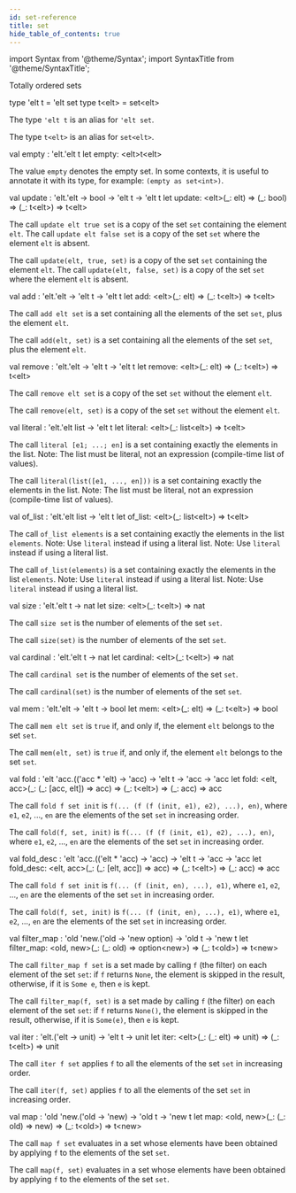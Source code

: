 ```yaml
---
id: set-reference
title: set
hide_table_of_contents: true
---
```

import Syntax from '@theme/Syntax';
import SyntaxTitle from '@theme/SyntaxTitle';


Totally ordered sets


<SyntaxTitle syntax="cameligo">
type &#39;elt t = &#39;elt set
</SyntaxTitle>
<SyntaxTitle syntax="jsligo">
type t&lt;elt&gt; = set&lt;elt&gt;
</SyntaxTitle>
<Syntax syntax="cameligo">

The type `'elt t` is an alias for `'elt set`.

</Syntax>

<Syntax syntax="jsligo">

The type `t<elt>` is an alias for `set<elt>`.

</Syntax>


<SyntaxTitle syntax="cameligo">
val empty : &#39;elt.&#39;elt t
</SyntaxTitle>
<SyntaxTitle syntax="jsligo">
let empty: &lt;elt&gt;t&lt;elt&gt;
</SyntaxTitle>
<Syntax syntax="jsligo">

The value `empty` denotes the empty set. In some contexts, it is
    useful to annotate it with its type, for example:
    `(empty as set<int>)`.

</Syntax>


<SyntaxTitle syntax="cameligo">
val update : &#39;elt.&#39;elt -&gt; bool -&gt; &#39;elt t -&gt; &#39;elt t
</SyntaxTitle>
<SyntaxTitle syntax="jsligo">
let update: &lt;elt&gt;(&#95;: elt) =&gt; (&#95;: bool) =&gt; (&#95;: t&lt;elt&gt;) =&gt; t&lt;elt&gt;
</SyntaxTitle>
<Syntax syntax="cameligo">

The call `update elt true set` is a copy of the set `set`
    containing the element `elt`. The call `update elt false set` is a
    copy of the set `set` where the element `elt` is absent.

</Syntax>

<Syntax syntax="jsligo">

The call `update(elt, true, set)` is a copy of the set `set`
    containing the element `elt`. The call `update(elt, false, set)` is a
    copy of the set `set` where the element `elt` is absent.

</Syntax>


<SyntaxTitle syntax="cameligo">
val add : &#39;elt.&#39;elt -&gt; &#39;elt t -&gt; &#39;elt t
</SyntaxTitle>
<SyntaxTitle syntax="jsligo">
let add: &lt;elt&gt;(&#95;: elt) =&gt; (&#95;: t&lt;elt&gt;) =&gt; t&lt;elt&gt;
</SyntaxTitle>
<Syntax syntax="cameligo">

The call `add elt set` is a set containing all the elements of
    the set `set`, plus the element `elt`.

</Syntax>

<Syntax syntax="jsligo">

The call `add(elt, set)` is a set containing all the elements of
    the set `set`, plus the element `elt`.

</Syntax>


<SyntaxTitle syntax="cameligo">
val remove : &#39;elt.&#39;elt -&gt; &#39;elt t -&gt; &#39;elt t
</SyntaxTitle>
<SyntaxTitle syntax="jsligo">
let remove: &lt;elt&gt;(&#95;: elt) =&gt; (&#95;: t&lt;elt&gt;) =&gt; t&lt;elt&gt;
</SyntaxTitle>
<Syntax syntax="cameligo">

The call `remove elt set` is a copy of the set `set` without the
    element `elt`.

</Syntax>

<Syntax syntax="jsligo">

The call `remove(elt, set)` is a copy of the set `set` without the
    element `elt`.

</Syntax>


<SyntaxTitle syntax="cameligo">
val literal : &#39;elt.&#39;elt list -&gt; &#39;elt t
</SyntaxTitle>
<SyntaxTitle syntax="jsligo">
let literal: &lt;elt&gt;(&#95;: list&lt;elt&gt;) =&gt; t&lt;elt&gt;
</SyntaxTitle>
<Syntax syntax="cameligo">

The call `literal [e1; ...; en]` is a set containing exactly the
    elements in the list. Note: The list must be literal, not an
    expression (compile-time list of values).

</Syntax>

<Syntax syntax="jsligo">

The call `literal(list([e1, ..., en]))` is a set containing
    exactly the elements in the list. Note: The list must be literal,
    not an expression (compile-time list of values).

</Syntax>


<SyntaxTitle syntax="cameligo">
val of&#95;list : &#39;elt.&#39;elt list -&gt; &#39;elt t
</SyntaxTitle>
<SyntaxTitle syntax="jsligo">
let of&#95;list: &lt;elt&gt;(&#95;: list&lt;elt&gt;) =&gt; t&lt;elt&gt;
</SyntaxTitle>
<Syntax syntax="cameligo">

The call `of_list elements` is a set containing exactly the
    elements in the list `elements`. Note: Use `literal` instead if
    using a literal list. Note: Use `literal` instead if using a
    literal list.

</Syntax>

<Syntax syntax="jsligo">

The call `of_list(elements)` is a set containing exactly the
    elements in the list `elements`. Note: Use `literal` instead if
    using a literal list. Note: Use `literal` instead if using a
    literal list.

</Syntax>


<SyntaxTitle syntax="cameligo">
val size : &#39;elt.&#39;elt t -&gt; nat
</SyntaxTitle>
<SyntaxTitle syntax="jsligo">
let size: &lt;elt&gt;(&#95;: t&lt;elt&gt;) =&gt; nat
</SyntaxTitle>
<Syntax syntax="cameligo">

The call `size set` is the number of elements of the set `set`.

</Syntax>

<Syntax syntax="jsligo">

The call `size(set)` is the number of elements of the set `set`.

</Syntax>


<SyntaxTitle syntax="cameligo">
val cardinal : &#39;elt.&#39;elt t -&gt; nat
</SyntaxTitle>
<SyntaxTitle syntax="jsligo">
let cardinal: &lt;elt&gt;(&#95;: t&lt;elt&gt;) =&gt; nat
</SyntaxTitle>
<Syntax syntax="cameligo">

The call `cardinal set` is the number of elements of the set `set`.

</Syntax>

<Syntax syntax="jsligo">

The call `cardinal(set)` is the number of elements of the set `set`.

</Syntax>


<SyntaxTitle syntax="cameligo">
val mem : &#39;elt.&#39;elt -&gt; &#39;elt t -&gt; bool
</SyntaxTitle>
<SyntaxTitle syntax="jsligo">
let mem: &lt;elt&gt;(&#95;: elt) =&gt; (&#95;: t&lt;elt&gt;) =&gt; bool
</SyntaxTitle>
<Syntax syntax="cameligo">

The call `mem elt set` is `true` if, and only if, the element
    `elt` belongs to the set `set`.

</Syntax>

<Syntax syntax="jsligo">

The call `mem(elt, set)` is `true` if, and only if, the element
    `elt` belongs to the set `set`.

</Syntax>


<SyntaxTitle syntax="cameligo">
val fold : &#39;elt &#39;acc.((&#39;acc * &#39;elt) -&gt; &#39;acc) -&gt; &#39;elt t -&gt; &#39;acc -&gt; &#39;acc
</SyntaxTitle>
<SyntaxTitle syntax="jsligo">
let fold: &lt;elt, acc&gt;(&#95;: (&#95;: [acc, elt]) =&gt; acc) =&gt; (&#95;: t&lt;elt&gt;) =&gt; (&#95;: acc) =&gt; acc
</SyntaxTitle>
<Syntax syntax="cameligo">

The call `fold f set init` is
    `f(... (f (f (init, e1), e2), ...), en)`,
    where `e1`, `e2`, ..., `en` are the elements of the set `set` in
    increasing order.

</Syntax>

<Syntax syntax="jsligo">

The call `fold(f, set, init)` is
    `f(... (f (f (init, e1), e2), ...), en)`,
    where `e1`, `e2`, ..., `en` are the elements of the set `set` in
    increasing order.

</Syntax>


<SyntaxTitle syntax="cameligo">
val fold&#95;desc : &#39;elt &#39;acc.((&#39;elt * &#39;acc) -&gt; &#39;acc) -&gt; &#39;elt t -&gt; &#39;acc -&gt; &#39;acc
</SyntaxTitle>
<SyntaxTitle syntax="jsligo">
let fold&#95;desc: &lt;elt, acc&gt;(&#95;: (&#95;: [elt, acc]) =&gt; acc) =&gt; (&#95;: t&lt;elt&gt;) =&gt; (&#95;: acc) =&gt; acc
</SyntaxTitle>
<Syntax syntax="cameligo">

The call `fold f set init` is `f(... (f (init, en), ...), e1)`,
    where `e1`, `e2`, ..., `en` are the elements of the set `set` in
    increasing order.

</Syntax>

<Syntax syntax="jsligo">

The call `fold(f, set, init)` is `f(... (f (init, en), ...), e1)`,
    where `e1`, `e2`, ..., `en` are the elements of the set `set` in
    increasing order.

</Syntax>


<SyntaxTitle syntax="cameligo">
val filter&#95;map : &#39;old &#39;new.(&#39;old -&gt; &#39;new option) -&gt; &#39;old t -&gt; &#39;new t
</SyntaxTitle>
<SyntaxTitle syntax="jsligo">
let filter&#95;map: &lt;old, new&gt;(&#95;: (&#95;: old) =&gt; option&lt;new&gt;) =&gt; (&#95;: t&lt;old&gt;) =&gt; t&lt;new&gt;
</SyntaxTitle>
<Syntax syntax="cameligo">

The call `filter_map f set` is a set made by calling `f` (the
    filter) on each element of the set `set`: if `f` returns `None`,
    the element is skipped in the result, otherwise, if it is
    `Some e`, then `e` is kept.

</Syntax>

<Syntax syntax="jsligo">

The call `filter_map(f, set)` is a set made by calling `f` (the
    filter) on each element of the set `set`: if `f` returns `None()`,
    the element is skipped in the result, otherwise, if it is
    `Some(e)`, then `e` is kept.

</Syntax>


<SyntaxTitle syntax="cameligo">
val iter : &#39;elt.(&#39;elt -&gt; unit) -&gt; &#39;elt t -&gt; unit
</SyntaxTitle>
<SyntaxTitle syntax="jsligo">
let iter: &lt;elt&gt;(&#95;: (&#95;: elt) =&gt; unit) =&gt; (&#95;: t&lt;elt&gt;) =&gt; unit
</SyntaxTitle>
<Syntax syntax="cameligo">

The call `iter f set` applies `f` to all the elements of the set
    `set` in increasing order.

</Syntax>

<Syntax syntax="jsligo">

The call `iter(f, set)` applies `f` to all the elements of the set
    `set` in increasing order.

</Syntax>


<SyntaxTitle syntax="cameligo">
val map : &#39;old &#39;new.(&#39;old -&gt; &#39;new) -&gt; &#39;old t -&gt; &#39;new t
</SyntaxTitle>
<SyntaxTitle syntax="jsligo">
let map: &lt;old, new&gt;(&#95;: (&#95;: old) =&gt; new) =&gt; (&#95;: t&lt;old&gt;) =&gt; t&lt;new&gt;
</SyntaxTitle>
<Syntax syntax="cameligo">

The call `map f set` evaluates in a set whose elements have been
    obtained by applying `f` to the elements of the set `set`.

</Syntax>

<Syntax syntax="jsligo">

The call `map(f, set)` evaluates in a set whose elements have been
    obtained by applying `f` to the elements of the set `set`.

</Syntax>
